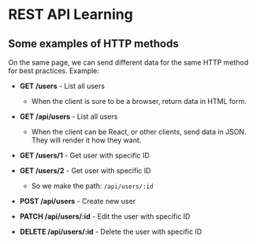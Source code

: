 # REST API Learning

## Some examples of HTTP methods

On the same page, we can send different data for the same HTTP method for best practices. Example:

* **GET /users** - List all users  
  - When the client is sure to be a browser, return data in HTML form.  
* **GET /api/users** - List all users  
  - When the client can be React, or other clients, send data in JSON. They will render it how they want.  
* **GET /users/1** - Get user with specific ID  
* **GET /users/2** - Get user with specific ID  
  - So we make the path: `/api/users/:id`

* **POST /api/users** - Create new user  
* **PATCH /api/users/:id** - Edit the user with specific ID  
* **DELETE /api/users/:id** - Delete the user with specific ID
